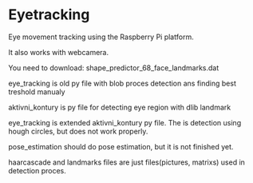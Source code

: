 # Eyetracking
Eye movement tracking using the Raspberry Pi platform.


It also works with webcamera.

You need to download: shape_predictor_68_face_landmarks.dat

eye_tracking is old py file with blob proces detection ans finding best treshold manualy

aktivni_kontury is py file for detecting eye region with dlib landmark

eye_tracking is extended aktivni_kontury py file. The is detection using hough circles, but does not work properly. 

pose_estimation should do pose estimation, but it is not finished yet. 

haarcascade and landmarks files are just files(pictures, matrixs) used in detection proces.





